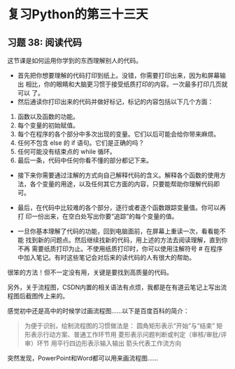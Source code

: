 # 复习Python的第三十三天
## 习题 38:  阅读代码
这节课是如何运用你学到的东西理解别人的代码。

- 首先把你想要理解的代码打印到纸上。没错，你需要打印出来，因为和屏幕输出
相比，你的眼睛和大脑更习惯于接受纸质打印的内容。一次最多打印几页就可以
了。
- 然后通读你打印出来的代码并做好标记，标记的内容包括以下几个方面：
1. 函数以及函数的功能。
2. 每个变量的初始赋值。
3. 每个在程序的各个部分中多次出现的变量。它们以后可能会给你带来麻烦。
4. 任何不包含 else 的  if 语句。它们是正确的吗？
5. 任何可能没有结束点的  while 循环。
6. 最后一条，代码中任何你看不懂的部分都记下来。

- 接下来你需要通过注解的方式向自己解释代码的含义。解释各个函数的使用方法，各个变量的用途，以及任何其它方面的内容，只要能帮助你理解代码即可。
- 最后，在代码中比较难的各个部分，逐行或者逐个函数跟踪变量值。你可以再打
印一份出来，在空白处写出你要“追踪”的每个变量的值。

- 一旦你基本理解了代码的功能，回到电脑面前，在屏幕上重读一次，看看能不能
找到新的问题点。然后继续找新的代码，用上述的方法去阅读理解，直到你不再
需要纸质打印为止。不使用纸质打印时，你可以使用注解符号  # 在程序中加入笔记。有时这些笔记会对后来的读代码的人有很大的帮助。

很笨的方法！但不一定没有用，关键是要找到高质量的代码。

另外，关于流程图，CSDN内置的相关语法有点烦，我都是在有道云笔记上写出流程图后截图传上来的。

感觉初中还是高中的时候学过画流程图……以下是百度百科的简介：

>为便于识别，绘制流程图的习惯做法是：
圆角矩形表示“开始”与“结束”
矩形表示行动方案、普通工作环节用
菱形表示问题判断或判定（审核/审批/评审）环节
用平行四边形表示输入输出
箭头代表工作流方向

突然发现，PowerPoint和Word都可以用来画流程图……